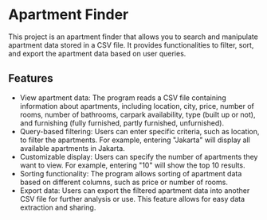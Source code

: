 # Apartment Finder

This project is an apartment finder that allows you to search and manipulate apartment data stored in a CSV file. It provides functionalities to filter, sort, and export the apartment data based on user queries.

## Features

- View apartment data: The program reads a CSV file containing information about apartments, including location, city, price, number of rooms, number of bathrooms, carpark availability, type (built up or not), and furnishing (fully furnished, partly furnished, unfurnished).
- Query-based filtering: Users can enter specific criteria, such as location, to filter the apartments. For example, entering "Jakarta" will display all available apartments in Jakarta.
- Customizable display: Users can specify the number of apartments they want to view. For example, entering "10" will show the top 10 results.
- Sorting functionality: The program allows sorting of apartment data based on different columns, such as price or number of rooms.
- Export data: Users can export the filtered apartment data into another CSV file for further analysis or use. This feature allows for easy data extraction and sharing.
